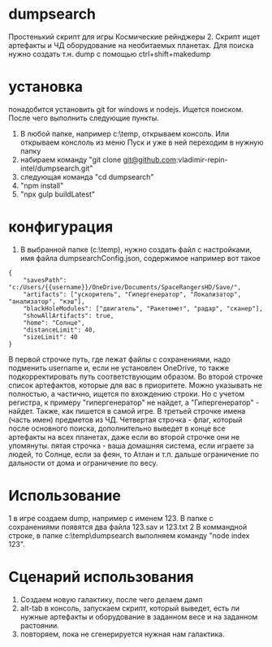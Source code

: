 # dumpsearch
Простенький скрипт для игры Космические рейнджеры 2.
Скрипт ищет артефакты и ЧД оборудование на необитаемых планетах.
Для поиска нужно создать т.н. dump с помощью ctrl+shift+makedump

# установка
понадобится установить git for windows и nodejs. Ищется поиском.
После чего выполнить следующие пункты.
1. В любой папке, например c:\temp, открываем консоль. Или открываем конслоль из меню Пуск и уже в ней переходим в нужную папку
2. набираем команду "git clone git@github.com:vladimir-repin-intel/dumpsearch.git"
3. следующая команда "cd dumpsearch"
4. "npm install"
5. "npx gulp buildLatest"

# конфигурация
1. В выбранной папке (с:\temp), нужно создать файл с настройками, имя файла dumpsearchConfig.json, содержимое например вот такое
```
{
	"savesPath": "c:/Users/{{username}}/OneDrive/Documents/SpaceRangersHD/Save/",
	"artifacts": ["ускоритель", "Гипергенератор", "Локализатор", "анализатор", "кэш"],
	"blackHoleModules": ["двигатель", "Ракетомет", "радар", "сканер"],
	"showAllArtifacts": true,
	"home": "Солнце",
	"distanceLimit": 40,
	"sizeLimit": 40
}
```
В первой строчке путь, где лежат файлы с сохранениями, надо подменить username и, если не установлен OneDrive, то также подкорректировать путь
 соответствующим образом.
Во второй строчке список артефактов, которые для вас в приоритете. Можно указывать не полностью, а частично, ищется по вхождению строки.
Но с учетом регистра, к примеру "гипергенератор" не найдет, а "Гипергенератор" - найдет. Также, как пишется в самой игре.
В третьей строчке имена (часть имен) предметов из ЧД.
Четвертая строчка - флаг, который после основного поиска, дополнительно выведет в конце все артефакты на всех планетах, 
даже если во второй строчке они не упомянуты.
пятая строчка - ваша домашняя система, если играете за людей, то Солнце, если за феян, то Атлан и т.п.
дальше ограничение по дальности от дома и ограничение по весу.

# Использование
1 в игре создаем dump, например с именем 123. В папке с сохранениями появятся два файла 123.sav и 123.txt
2 В коммандной строке, в папке c:\temp\dumpsearch выполняем команду "node index 123".

# Сценарий использования
1. Создаем новую галактику, после чего делаем дамп
2. alt-tab в консоль, запускаем скрипт, который выведет, есть ли нужные артефакты и оборудование в заданном весе и на заданном растоянии.
3. повторяем, пока не сгенерируется нужная нам галактика. 
